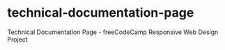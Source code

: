 # technical-documentation-page
Technical Documentation Page - freeCodeCamp Responsive Web Design Project
